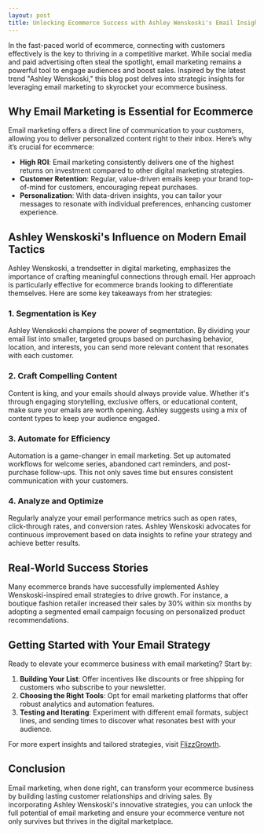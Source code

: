 ```yaml
---
layout: post
title: Unlocking Ecommerce Success with Ashley Wenskoski's Email Insights
---
```



In the fast-paced world of ecommerce, connecting with customers effectively is the key to thriving in a competitive market. While social media and paid advertising often steal the spotlight, email marketing remains a powerful tool to engage audiences and boost sales. Inspired by the latest trend "Ashley Wenskoski," this blog post delves into strategic insights for leveraging email marketing to skyrocket your ecommerce business.

## Why Email Marketing is Essential for Ecommerce

Email marketing offers a direct line of communication to your customers, allowing you to deliver personalized content right to their inbox. Here’s why it’s crucial for ecommerce:

- **High ROI**: Email marketing consistently delivers one of the highest returns on investment compared to other digital marketing strategies.
- **Customer Retention**: Regular, value-driven emails keep your brand top-of-mind for customers, encouraging repeat purchases.
- **Personalization**: With data-driven insights, you can tailor your messages to resonate with individual preferences, enhancing customer experience.

## Ashley Wenskoski's Influence on Modern Email Tactics

Ashley Wenskoski, a trendsetter in digital marketing, emphasizes the importance of crafting meaningful connections through email. Her approach is particularly effective for ecommerce brands looking to differentiate themselves. Here are some key takeaways from her strategies:

### 1. **Segmentation is Key**

Ashley Wenskoski champions the power of segmentation. By dividing your email list into smaller, targeted groups based on purchasing behavior, location, and interests, you can send more relevant content that resonates with each customer.

### 2. **Craft Compelling Content**

Content is king, and your emails should always provide value. Whether it's through engaging storytelling, exclusive offers, or educational content, make sure your emails are worth opening. Ashley suggests using a mix of content types to keep your audience engaged.

### 3. **Automate for Efficiency**

Automation is a game-changer in email marketing. Set up automated workflows for welcome series, abandoned cart reminders, and post-purchase follow-ups. This not only saves time but ensures consistent communication with your customers.

### 4. **Analyze and Optimize**

Regularly analyze your email performance metrics such as open rates, click-through rates, and conversion rates. Ashley Wenskoski advocates for continuous improvement based on data insights to refine your strategy and achieve better results.

## Real-World Success Stories

Many ecommerce brands have successfully implemented Ashley Wenskoski-inspired email strategies to drive growth. For instance, a boutique fashion retailer increased their sales by 30% within six months by adopting a segmented email campaign focusing on personalized product recommendations.

## Getting Started with Your Email Strategy

Ready to elevate your ecommerce business with email marketing? Start by:

1. **Building Your List**: Offer incentives like discounts or free shipping for customers who subscribe to your newsletter.
2. **Choosing the Right Tools**: Opt for email marketing platforms that offer robust analytics and automation features.
3. **Testing and Iterating**: Experiment with different email formats, subject lines, and sending times to discover what resonates best with your audience.

For more expert insights and tailored strategies, visit [FlizzGrowth](https://flizzgrowth.com).

## Conclusion

Email marketing, when done right, can transform your ecommerce business by building lasting customer relationships and driving sales. By incorporating Ashley Wenskoski's innovative strategies, you can unlock the full potential of email marketing and ensure your ecommerce venture not only survives but thrives in the digital marketplace.